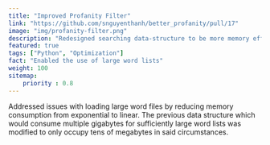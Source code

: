 ```yaml
---
title: "Improved Profanity Filter"
link: "https://github.com/snguyenthanh/better_profanity/pull/17"
image: "img/profanity-filter.png"
description: "Redesigned searching data-structure to be more memory efficient"
featured: true
tags: ["Python", "Optimization"]
fact: "Enabled the use of large word lists"
weight: 100
sitemap: 
    priority : 0.8
---
```


Addressed issues with loading large word files by reducing memory consumption from exponential to linear. The previous data structure which would consume multiple gigabytes for sufficiently large word lists was modified to only occupy tens of megabytes in said circumstances.
